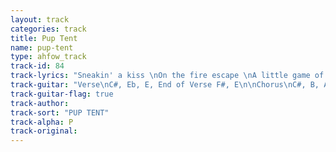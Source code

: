 ```yaml
---
layout: track
categories: track
title: Pup Tent
name: pup-tent
type: ahfow_track
track-id: 84
track-lyrics: "Sneakin' a kiss \nOn the fire escape \nA little game of pup tent \nWith a blanket and a broom \nMy mind is taking photographs \nOf every little thing \nExhibit number 2 ...\nA piece of white chocolate \n\nAnd if you want me to, \nI'm gonna cry you a river tonight \nAnd if you ask me to,\nI'm gonna crawl right into your dreams \nAnd did you know, \nI feel a chokin' in the back of my throat \n\nI see you walkin'\nWalkin' on tippytoes \nSwayin' like a sunflower \nOn a Spanish afternoon \nMy mind is taking photographs \nOf every little thing \nExhibit number 8 ...\ndon't be late \n\nYou crept in \nUnderneath the radar \nLiving in a glass house \nSleeping on a glass bed \nBut my mind has taken photographs \nOf every little thing \nHoney turn around \nAnd the shame remains"
track-guitar: "Verse\nC#, Eb, E, End of Verse F#, E\n\nChorus\nC#, B, A, end of chorus F#, E, F#, A\n\n(provided by Drew)"
track-guitar-flag: true
track-author:
track-sort: "PUP TENT"
track-alpha: P
track-original:
---
```

